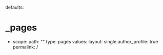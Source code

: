 defaults:
  # _pages
  - scope:
      path: ""
      type: pages
    values:
      layout: single
      author_profile: true
    permalink: /

